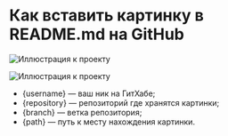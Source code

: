 
# Как вставить картинку в README.md на GitHub

![Иллюстрация к проекту](https://github.com/orrstudio/Manuals/raw/main/images/logo.png)


![Иллюстрация к проекту](https://github.com/{username}/{repository}/raw/{branch}/{path}/image.png)

- {username} — ваш ник на ГитХабе;  
- {repository} — репозиторий где хранятся картинки;  
- {branch} — ветка репозитория;  
- {path} — путь к месту нахождения картинки.  
